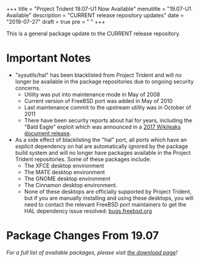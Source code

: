 +++
title = "Project Trident 19.07-U1 Now Available"
menutitle = "19.07-U1 Available"
description = "CURRENT release repository updates"
date = "2019-07-27"
draft = true
pre = "<i class='fa fa-wrench'></i>	"
+++

This is a general package update to the CURRENT release repository.

# Important Notes
* "sysutils/hal" has been blacklisted from Project Trident and will no longer be available in the package repositories due to ongoing security concerns.
   * Utility was put into maintenance mode in May of 2008
   * Current version of FreeBSD port was added in May of 2010
   * Last maintenance commit to the upstream utility was in October of 2011
   * There have been security reports about hal for years, including the "Bald Eagle" exploit which was announced in a [2017 Wikileaks document release](https://wikileaks.org/ciav7p1/cms/page_9535850.html).
* As a side effect of blacklisting the "hal" port, all ports which have an *explicit* dependency on hal are automatically ignored by the package build system and will no longer have packages available in the Project Trident repositories. Some of these packages include:
   * The XFCE desktop environment
   * The MATE desktop environment
   * The GNOME desktop environment
   * The Cinnamon desktop environment.
   * None of these desktops are officially supported by Project Trident, but if you are manually installing and using these desktops, you will need to contact the relevant FreeBSD port maintainers to get the HAL dependency issue resolved: [bugs.freebsd.org](https://bugs.freebsd.org)

# Package Changes From 19.07
*For a full list of available packages, please visit [the download page](/download)!*
